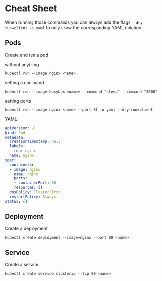 # Cheat Sheet

When running those commands you can always add the flags `--dry-run=client -o yaml` to only show the corresponding YAML notation.

## Pods

Create and run a pod

without anything

```shell
kubectl run --image nginx <name>
```

setting a command

```shell
kubectl run --image busybox <name> --command "sleep" --command "3600"
```

setting ports

```shell
kubectl run --image nginx <name> --port 80 -o yaml --dry-run=client
```

YAML:

```YAML
apiVersion: v1
kind: Pod
metadata:
  creationTimestamp: null
  labels:
    run: nginx
  name: nginx
spec:
  containers:
  - image: nginx
    name: nginx
    ports:
    - containerPort: 80
    resources: {}
  dnsPolicy: ClusterFirst
  restartPolicy: Always
status: {}
```


## Deployment

Create a deployment

```shell
kubectl create deployment --image=nginx --port 80 <name>
```

## Service

Create a service

```shell
kubectl create service clusterip --tcp 80 <name>
```

